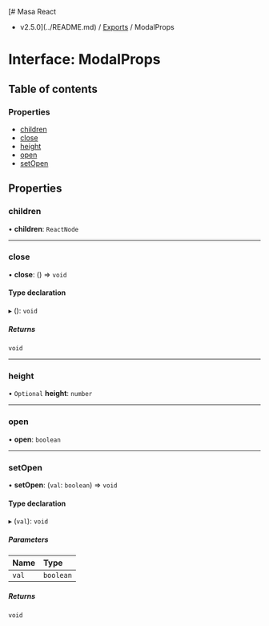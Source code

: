 [# Masa React
 - v2.5.0](../README.md) / [Exports](../modules.md) / ModalProps

# Interface: ModalProps

## Table of contents

### Properties

- [children](ModalProps.md#children)
- [close](ModalProps.md#close)
- [height](ModalProps.md#height)
- [open](ModalProps.md#open)
- [setOpen](ModalProps.md#setopen)

## Properties

### children

• **children**: `ReactNode`

___

### close

• **close**: () => `void`

#### Type declaration

▸ (): `void`

##### Returns

`void`

___

### height

• `Optional` **height**: `number`

___

### open

• **open**: `boolean`

___

### setOpen

• **setOpen**: (`val`: `boolean`) => `void`

#### Type declaration

▸ (`val`): `void`

##### Parameters

| Name | Type |
| :------ | :------ |
| `val` | `boolean` |

##### Returns

`void`
